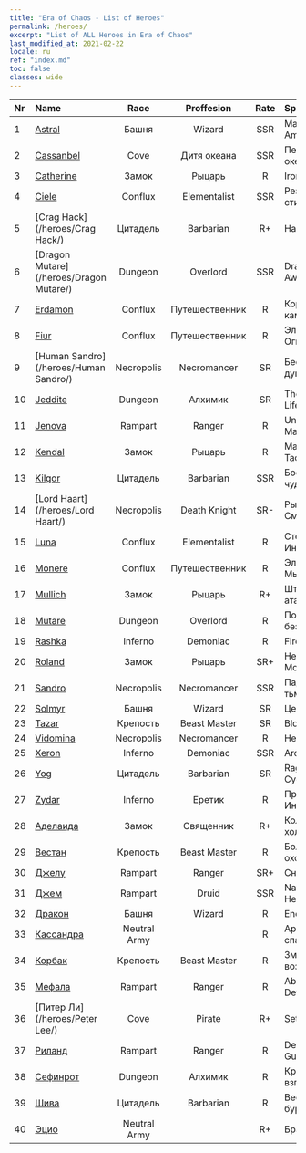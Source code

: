 ```yaml
---
title: "Era of Chaos - List of Heroes"
permalink: /heroes/
excerpt: "List of ALL Heroes in Era of Chaos"
last_modified_at: 2021-02-22
locale: ru
ref: "index.md"
toc: false
classes: wide
---
```

  | Nr |    Name    |  Race   |  Proffesion   |  Rate  |    Specialty     |
  |:---|:-----------|:-------:|:-------------:|:------:|:-----------------|
  | 1 | [Astral](/heroes/Astral/) | Башня | Wizard | SSR |  Magic Amplification  |
  | 2 | [Cassanbel](/heroes/Cassanbel/) | Cove | Дитя океана | SSR |  Песнь океана  |
  | 3 | [Catherine](/heroes/Catherine/) | Замок | Рыцарь | R |  Iron Crusader  |
  | 4 | [Ciele](/heroes/Ciele/) | Conflux | Elementalist | SSR |  Резонанс стихий  |
  | 5 | [Crag Hack](/heroes/Crag Hack/) | Цитадель | Barbarian | R+ |  Наступление  |
  | 6 | [Dragon Mutare](/heroes/Dragon Mutare/) | Dungeon | Overlord | SSR |  Dragon Awakes  |
  | 7 | [Erdamon](/heroes/Erdamon/) | Conflux | Путешественник | R |  Король камней  |
  | 8 | [Fiur](/heroes/Fiur/) | Conflux | Путешественник | R |  Элементаль Огня  |
  | 9 | [Human Sandro](/heroes/Human Sandro/) | Necropolis | Necromancer | SR |  Бессмертная душа  |
  | 10 | [Jeddite](/heroes/Jeddite/) | Dungeon | Алхимик | SR |  The Cycle of Life  |
  | 11 | [Jenova](/heroes/Jenova/) | Rampart | Ranger | R |  Unicorn Maiden  |
  | 12 | [Kendal](/heroes/Kendal/) | Замок | Рыцарь | R |  Master of Tactics  |
  | 13 | [Kilgor](/heroes/Kilgor/) | Цитадель | Barbarian | SSR |  Боевое чудище  |
  | 14 | [Lord Haart](/heroes/Lord Haart/) | Necropolis | Death Knight | SR- |  Рыцарь Смерти  |
  | 15 | [Luna](/heroes/Luna/) | Conflux | Elementalist | R |  Стена Инферно  |
  | 16 | [Monere](/heroes/Monere/) | Conflux | Путешественник | R |  Элементаль Мысли  |
  | 17 | [Mullich](/heroes/Mullich/) | Замок | Рыцарь | R+ |  Штурмовая атака  |
  | 18 | [Mutare](/heroes/Mutare/) | Dungeon | Overlord | R |  Подземелье безумия  |
  | 19 | [Rashka](/heroes/Rashka/) | Inferno | Demoniac | R |  Fire Lord  |
  | 20 | [Roland](/heroes/Roland/) | Замок | Рыцарь | SR+ |  Heightened Morale  |
  | 21 | [Sandro](/heroes/Sandro/) | Necropolis | Necromancer | SSR |  Падение тьмы  |
  | 22 | [Solmyr](/heroes/Solmyr/) | Башня | Wizard | SR |  Цепь молний  |
  | 23 | [Tazar](/heroes/Tazar/) | Крепость | Beast Master | SR |  Bloody Rage  |
  | 24 | [Vidomina](/heroes/Vidomina/) | Necropolis | Necromancer | R |  Некромант  |
  | 25 | [Xeron](/heroes/Xeron/) | Inferno | Demoniac | SSR |  Arch Devil  |
  | 26 | [Yog](/heroes/Yog/) | Цитадель | Barbarian | SR |  Raging Cyclops  |
  | 27 | [Zydar](/heroes/Zydar/) | Inferno | Еретик | R |  Призыв Инферно  |
  | 28 | [Аделаида](/heroes/Adelaide/) | Замок | Священник | R+ |  Кольцо холода  |
  | 29 | [Вестан](/heroes/Wystan/) | Крепость | Beast Master | R |  Болотный охотник  |
  | 30 | [Джелу](/heroes/Gelu/) | Rampart | Ranger | SR+ |  Снайпер  |
  | 31 | [Джем](/heroes/Gem/) | Rampart | Druid | SSR |  Natural Healing  |
  | 32 | [Дракон](/heroes/Dracon/) | Башня | Wizard | R |  Enchanter  |
  | 33 | [Кассандра](/heroes/Kassandra/) | Neutral Army |  | R |  Армия спартанцев  |
  | 34 | [Корбак](/heroes/Korbac/) | Крепость | Beast Master | R |  Змей в воздухе  |
  | 35 | [Мефала](/heroes/Mephala/) | Rampart | Ranger | R |  Absolute Defense  |
  | 36 | [Питер Ли](/heroes/Peter Lee/) | Cove | Pirate | R+ |  Set Sail  |
  | 37 | [Риланд](/heroes/Ryland/) | Rampart | Ranger | R |  Dendroid Guard  |
  | 38 | [Сефинрот](/heroes/Sephinroth/) | Dungeon | Алхимик | R |  Кристальный взгляд  |
  | 39 | [Шива](/heroes/Shiva/) | Цитадель | Barbarian | R |  Вестники бури  |
  | 40 | [Эцио](/heroes/Ezio/) | Neutral Army |  | R+ |  Братство  |
